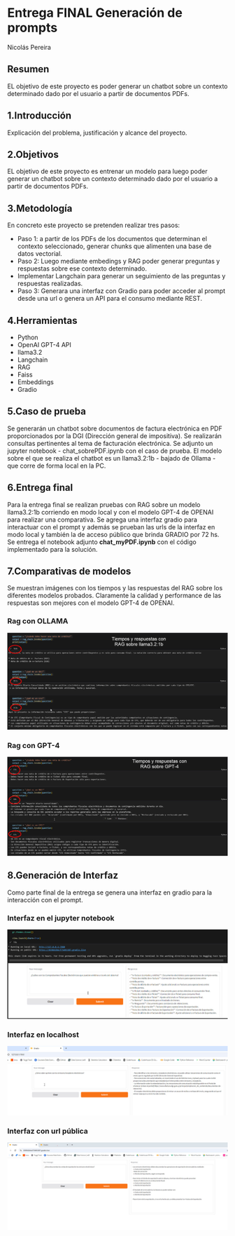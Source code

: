 # Entrega FINAL Generación de prompts
Nicolás Pereira

## Resumen
EL objetivo de este proyecto es poder generar un chatbot sobre un contexto determinado dado por el usuario a partir de documentos PDFs.

## 1.Introducción
Explicación del problema, justificación y alcance del proyecto.

## 2.Objetivos
EL objetivo de este proyecto es entrenar un modelo para luego poder generar un chatbot sobre un contexto determinado dado por el usuario a partir de documentos PDFs.

## 3.Metodología
En concreto este  proyecto se pretenden realizar tres pasos:
  - Paso 1: a partir de los PDFs de los documentos que determinan el contexto seleccionado, generar chunks que alimenten una base de datos vectorial.
 -  Paso 2: Luego mediante embedings y RAG poder generar preguntas y respuestas sobre ese contexto determinado.
 - Implementar Langchain para generar un seguimiento de las preguntas y respuestas realizadas.
 - Paso 3: Generara una interfaz con Gradio para poder acceder al prompt desde una url o genera un API para el consumo mediante REST.
 

## 4.Herramientas
 - Python
 -  OpenAI GPT-4 API
 - llama3.2
 - Langchain
 - RAG
 - Faiss
 - Embeddings
 - Gradio

## 5.Caso de prueba
Se generarán un chatbot sobre documentos de factura electrónica en PDF proporcionados por la DGI (Dirección general de impositiva).
Se realizarán consultas pertinentes al tema de facturación electrónica.
Se adjunto un jupyter notebook - chat_sobrePDF.ipynb con el caso de prueba.
El modelo sobre el que se realiza el chatbot es un llama3.2:1b - bajado de Ollama - que corre de forma local en la PC.

## 6.Entrega final
Para la entrega final se realizan pruebas con RAG sobre un modelo llama3.2:1b corriendo en modo local y con el modelo GPT-4 de OPENAI para realizar una comparativa.
Se agrega una interfaz gradio para interactuar con el prompt y además se prueban las urls de la interfaz en modo local y también la de acceso público que brinda GRADIO por 72 hs.
Se entrega el notebook adjunto **chat_myPDF.ipynb** con el código implementado para la solución.

## 7.Comparativas de modelos
Se muestran imágenes con los tiempos y las respuestas del RAG sobre los diferentes modelos probados.
Claramente la calidad y performance de las respuestas son mejores con el modelo GPT-4 de OPENAI.

  ### Rag con OLLAMA
  ![RAG con Ollama](/images/rag_ollama.jpg)

  ### Rag con GPT-4
  ![RAG con GPT-4](/images/rag_gpt.jpg)

## 8.Generación de Interfaz
Como parte final de la entrega se genera una interfaz en gradio para la interacción con el prompt.
  
  ### Interfaz en el jupyter notebook
  ![RAG con GPT-4](/images/gradio_notebook.jpg)

  ### Interfaz en localhost
  ![RAG con GPT-4](/images/gradio_local.jpg)

  ### Interfaz con url pública
  ![RAG con GPT-4](/images/gradio_public.jpg)
  



